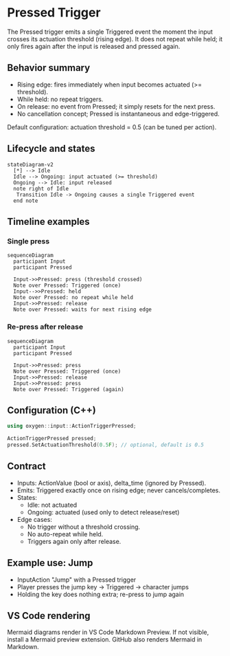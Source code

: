 # Pressed Trigger

The Pressed trigger emits a single Triggered event the moment the input crosses
its actuation threshold (rising edge). It does not repeat while held; it only
fires again after the input is released and pressed again.

## Behavior summary

- Rising edge: fires immediately when input becomes actuated (>= threshold).
- While held: no repeat triggers.
- On release: no event from Pressed; it simply resets for the next press.
- No cancellation concept; Pressed is instantaneous and edge-triggered.

Default configuration: actuation threshold = 0.5 (can be tuned per action).

## Lifecycle and states

```mermaid
stateDiagram-v2
  [*] --> Idle
  Idle --> Ongoing: input actuated (>= threshold)
  Ongoing --> Idle: input released
  note right of Idle
   Transition Idle -> Ongoing causes a single Triggered event
  end note
```

## Timeline examples

### Single press

```mermaid
sequenceDiagram
  participant Input
  participant Pressed

  Input->>Pressed: press (threshold crossed)
  Note over Pressed: Triggered (once)
  Input-->>Pressed: held
  Note over Pressed: no repeat while held
  Input->>Pressed: release
  Note over Pressed: waits for next rising edge
```

### Re-press after release

```mermaid
sequenceDiagram
  participant Input
  participant Pressed

  Input->>Pressed: press
  Note over Pressed: Triggered (once)
  Input->>Pressed: release
  Input->>Pressed: press
  Note over Pressed: Triggered (again)
```

## Configuration (C++)

```cpp
using oxygen::input::ActionTriggerPressed;

ActionTriggerPressed pressed;
pressed.SetActuationThreshold(0.5F); // optional, default is 0.5
```

## Contract

- Inputs: ActionValue (bool or axis), delta_time (ignored by Pressed).
- Emits: Triggered exactly once on rising edge; never cancels/completes.
- States:
  - Idle: not actuated
  - Ongoing: actuated (used only to detect release/reset)
- Edge cases:
  - No trigger without a threshold crossing.
  - No auto-repeat while held.
  - Triggers again only after release.

## Example use: Jump

- InputAction "Jump" with a Pressed trigger
- Player presses the jump key → Triggered → character jumps
- Holding the key does nothing extra; re-press to jump again

## VS Code rendering

Mermaid diagrams render in VS Code Markdown Preview. If not visible, install a
Mermaid preview extension. GitHub also renders Mermaid in Markdown.
